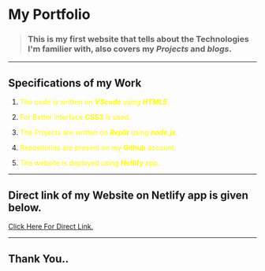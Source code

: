 # My Portfolio 

> ### This is my first website that tells about the Technologies I'm familier with, also covers my *Projects* and *blogs*.
---
## **Specifications of my Work**
1) The code is written on ***VScode*** using ***HTML5***. 
2) For Better interface **CSS3** is used.

3) The Projects are written on ***Replit*** using ***node.js***.

4) Repositories are present on my **Github** account.
5) The website is deployed using **Netlify** app.


     <style>
    p{
        color:yellow
    }
    </style>
---
## Direct link of my Website on Netlify app is given below.

[Click Here For Direct Link.]()

---
## Thank You..
